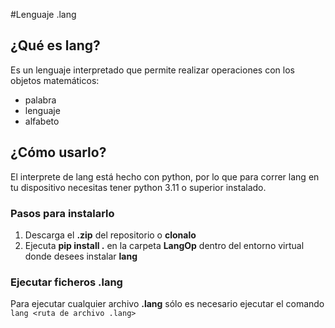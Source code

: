 #Lenguaje .lang
## ¿Qué es lang?
Es un lenguaje interpretado que permite realizar operaciones con los objetos matemáticos:
  - palabra
  - lenguaje
  - alfabeto

## ¿Cómo usarlo?
El interprete de lang está hecho con python, por lo que para correr lang en tu dispositivo necesitas
tener python 3.11 o superior instalado.

### Pasos para instalarlo
  1. Descarga el **.zip** del repositorio o **clonalo**
  2.  Ejecuta **pip install .** en la carpeta **LangOp** dentro del entorno virtual donde desees instalar **lang**

### Ejecutar ficheros .lang
Para ejecutar cualquier archivo **.lang** sólo es necesario ejecutar el comando `lang <ruta de archivo .lang>`
